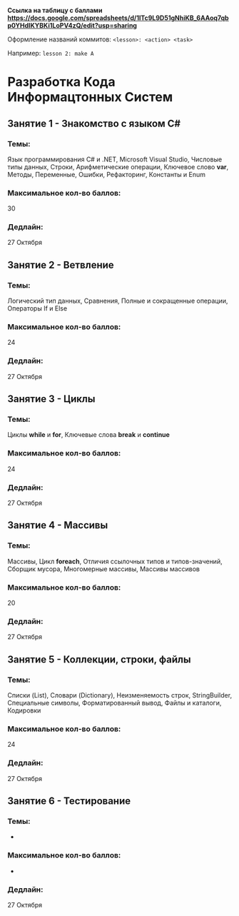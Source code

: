 **Ссылка на таблицу с баллами
https://docs.google.com/spreadsheets/d/1lTc9L9D51gNhiKB_6AAoq7qbp0YHdIKYBKi1LoPV4zQ/edit?usp=sharing**

Оформление названий коммитов: `<lesson>: <action> <task>`

Например: `lesson 2: make A`

# Разработка Кода Информацтонных Систем

## Занятие 1 - Знакомство с языком C#
### Темы:
Язык программирования C# и .NET, Microsoft Visual Studio, Числовые типы данных, Строки, Арифметические операции, Ключевое слово **var**, Методы, Переменные, Ошибки, Рефакторинг, Константы и Enum
### Максимальное кол-во баллов:
30
### Дедлайн:
27 Октября

## Занятие 2 - Ветвление
### Темы:
Логический тип данных, Сравнения, Полные и сокращенные операции, Операторы If и Else
### Максимальное кол-во баллов:
24
### Дедлайн:
27 Октября

## Занятие 3 - Циклы
### Темы:
Циклы **while** и **for**, Ключевые слова **break** и **continue**
### Максимальное кол-во баллов:
24
### Дедлайн:
27 Октября

## Занятие 4 - Массивы
### Темы:
Массивы, Цикл **foreach**, Отличия ссылочных типов и типов-значений, Сборщик мусора, Многомерные массивы, Массивы массивов
### Максимальное кол-во баллов:
20
### Дедлайн:
27 Октября

## Занятие 5 - Коллекции, строки, файлы
### Темы:
Cписки (List), Словари (Dictionary), Неизменяемость строк, StringBuilder, Специальные символы, Форматированный вывод, Файлы и каталоги, Кодировки
### Максимальное кол-во баллов:
24
### Дедлайн:
27 Октября

## Занятие 6 - Тестирование
### Темы:
-
### Максимальное кол-во баллов:
-
### Дедлайн:
27 Октября
